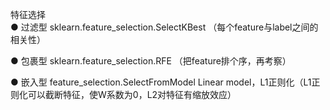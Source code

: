 特征选择  
  ● 过滤型   sklearn.feature_selection.SelectKBest  （每个feature与label之间的相关性）
  
  ● 包裹型   sklearn.feature_selection.RFE （把feature排个序，再考察）
  
  ● 嵌入型  feature_selection.SelectFromModel Linear model，L1正则化（L1正则化可以截断特征，使W系数为0，L2对特征有缩放效应）

